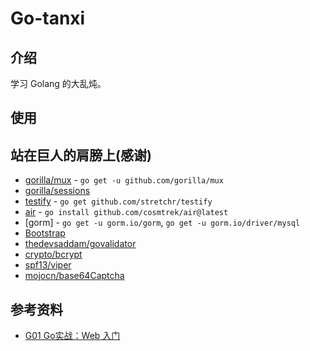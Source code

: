 # Go-tanxi

## 介绍
学习 Golang 的大乱炖。

## 使用

## 站在巨人的肩膀上(感谢)
- [gorilla/mux](https://github.com/gorilla/mux)  - `go get -u github.com/gorilla/mux`
- [gorilla/sessions](https://github.com/gorilla/sessions)
- [testify](https://github.com/stretchr/testify) - `go get github.com/stretchr/testify`
- [air](https://github.com/cosmtrek/air) - `go install github.com/cosmtrek/air@latest`
- [gorm] - `go get -u gorm.io/gorm`, `go get -u gorm.io/driver/mysql`
- [Bootstrap](https://github.com/twbs/bootstrap)
- [thedevsaddam/govalidator](https://github.com/thedevsaddam/govalidator)
- [crypto/bcrypt](https://godoc.org/golang.org/x/crypto/bcrypt)
- [spf13/viper](https://github.com/spf13/viper)
- [mojocn/base64Captcha](https://github.com/mojocn/base64Captcha)
## 参考资料
- [G01 Go实战：Web 入门](https://learnku.com/courses/go-basic/1.17)